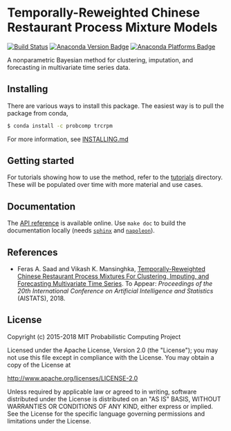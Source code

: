 # Temporally-Reweighted Chinese Restaurant Process Mixture Models

[![Build Status](https://travis-ci.org/probcomp/trcrpm.svg?branch=master)](https://travis-ci.org/probcomp/trcrpm)
[![Anaconda Version Badge](https://anaconda.org/probcomp/trcrpm/badges/version.svg)](https://anaconda.org/probcomp/trcrpm)
[![Anaconda Platforms Badge](https://anaconda.org/probcomp/trcrpm/badges/platforms.svg)](https://anaconda.org/probcomp/trcrpm)


A nonparametric Bayesian method for clustering, imputation, and forecasting
in multivariate time series data.

## Installing

There are various ways to install this package. The easiest way is to pull
the package from conda,

```bash
$ conda install -c probcomp trcrpm
```

For more information, see [INSTALLING.md](./INSTALLING.md)

## Getting started

For tutorials showing how to use the method, refer to the
[tutorials](./tutorials) directory. These will be populated over time with more
material and use cases.

## Documentation

The [API reference](https://probcomp-1.csail.mit.edu/trcrpm/doc/api.html) is
available online. Use `make doc` to build the documentation locally (needs
[`sphinx`](http://www.sphinx-doc.org/en/stable/install.html) and
[`napoleon`](https://sphinxcontrib-napoleon.readthedocs.io/en/latest/)).

## References

* Feras A. Saad and Vikash K. Mansinghka, [Temporally-Reweighted Chinese
  Restaurant Process Mixtures For Clustering, Imputing, and
  Forecasting Multivariate Time Series](https://probcomp-1.csail.mit.edu/aistats/saad18.pdf).
  To Appear: _Proceedings of the 20th International Conference on Artificial
  Intelligence and Statistics_ (AISTATS), 2018.

## License

Copyright (c) 2015-2018 MIT Probabilistic Computing Project

Licensed under the Apache License, Version 2.0 (the "License");
you may not use this file except in compliance with the License.
You may obtain a copy of the License at

   http://www.apache.org/licenses/LICENSE-2.0

Unless required by applicable law or agreed to in writing, software
distributed under the License is distributed on an "AS IS" BASIS,
WITHOUT WARRANTIES OR CONDITIONS OF ANY KIND, either express or implied.
See the License for the specific language governing permissions and
limitations under the License.
